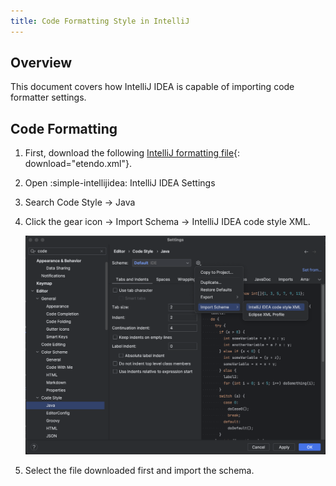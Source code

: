 ```yaml
---
title: Code Formatting Style in IntelliJ
---
```

## Overview

This document covers how IntelliJ IDEA  is capable of importing code formatter settings.

## Code Formatting

1. First, download the following [IntelliJ formatting file](../../../../assets/developer-guide/etendo-classic/getting-started/instalation/code-formatting-style-in-intellij/etendo.xml){: download="etendo.xml"}.
2. Open :simple-intellijidea: IntelliJ IDEA Settings 
3. Search Code Style → Java
4. Click the gear icon → Import Schema → IntelliJ IDEA code style XML. 

    ![code-style-java](../../../../assets/developer-guide/etendo-classic/getting-started/instalation/code-formatting-style-in-intellij/code-style-java.png)

5. Select the file downloaded first and import the schema.